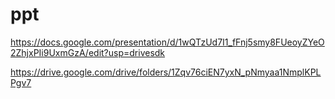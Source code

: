 # ppt


https://docs.google.com/presentation/d/1wQTzUd7I1_fFnj5smy8FUeoyZYeO2ZhjxPIi9UxmGzA/edit?usp=drivesdk



https://drive.google.com/drive/folders/1Zqv76ciEN7yxN_pNmyaa1NmplKPLPgv7